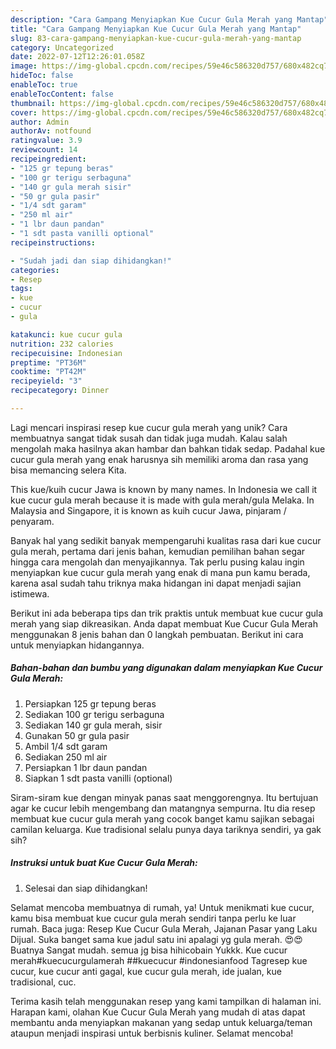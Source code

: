 ```yaml
---
description: "Cara Gampang Menyiapkan Kue Cucur Gula Merah yang Mantap"
title: "Cara Gampang Menyiapkan Kue Cucur Gula Merah yang Mantap"
slug: 83-cara-gampang-menyiapkan-kue-cucur-gula-merah-yang-mantap
category: Uncategorized
date: 2022-07-12T12:26:01.058Z
image: https://img-global.cpcdn.com/recipes/59e46c586320d757/680x482cq70/kue-cucur-gula-merah-foto-resep-utama.jpg
hideToc: false
enableToc: true
enableTocContent: false
thumbnail: https://img-global.cpcdn.com/recipes/59e46c586320d757/680x482cq70/kue-cucur-gula-merah-foto-resep-utama.jpg
cover: https://img-global.cpcdn.com/recipes/59e46c586320d757/680x482cq70/kue-cucur-gula-merah-foto-resep-utama.jpg
author: Admin
authorAv: notfound
ratingvalue: 3.9
reviewcount: 14
recipeingredient:
- "125 gr tepung beras"
- "100 gr terigu serbaguna"
- "140 gr gula merah sisir"
- "50 gr gula pasir"
- "1/4 sdt garam"
- "250 ml air"
- "1 lbr daun pandan"
- "1 sdt pasta vanilli optional"
recipeinstructions:

- "Sudah jadi dan siap dihidangkan!"
categories:
- Resep
tags:
- kue
- cucur
- gula

katakunci: kue cucur gula 
nutrition: 232 calories
recipecuisine: Indonesian
preptime: "PT36M"
cooktime: "PT42M"
recipeyield: "3"
recipecategory: Dinner

---
```





Lagi mencari inspirasi resep kue cucur gula merah yang unik? Cara membuatnya sangat tidak susah dan tidak juga mudah. Kalau salah mengolah maka hasilnya akan hambar dan bahkan tidak sedap. Padahal kue cucur gula merah yang enak harusnya sih memiliki aroma dan rasa yang bisa memancing selera Kita.





This kue/kuih cucur Jawa is known by many names. In Indonesia we call it kue cucur gula merah because it is made with gula merah/gula Melaka. In Malaysia and Singapore, it is known as kuih cucur Jawa, pinjaram / penyaram.

Banyak hal yang sedikit banyak mempengaruhi kualitas rasa dari kue cucur gula merah, pertama dari jenis bahan, kemudian pemilihan bahan segar hingga cara mengolah dan menyajikannya. Tak perlu pusing kalau ingin menyiapkan kue cucur gula merah yang enak di mana pun kamu berada, karena asal sudah tahu triknya maka hidangan ini dapat menjadi sajian istimewa.






Berikut ini ada beberapa tips dan trik praktis untuk membuat kue cucur gula merah yang siap dikreasikan. Anda dapat membuat Kue Cucur Gula Merah menggunakan 8 jenis bahan dan 0 langkah pembuatan. Berikut ini cara untuk menyiapkan hidangannya.

<!--inarticleads1-->

##### Bahan-bahan dan bumbu yang digunakan dalam menyiapkan Kue Cucur Gula Merah:

1. Persiapkan 125 gr tepung beras
1. Sediakan 100 gr terigu serbaguna
1. Sediakan 140 gr gula merah, sisir
1. Gunakan 50 gr gula pasir
1. Ambil 1/4 sdt garam
1. Sediakan 250 ml air
1. Persiapkan 1 lbr daun pandan
1. Siapkan 1 sdt pasta vanilli (optional)


Siram-siram kue dengan minyak panas saat menggorengnya. Itu bertujuan agar ke cucur lebih mengembang dan matangnya sempurna. Itu dia resep membuat kue cucur gula merah yang cocok banget kamu sajikan sebagai camilan keluarga. Kue tradisional selalu punya daya tariknya sendiri, ya gak sih? 

<!--inarticleads2-->

##### Instruksi untuk buat Kue Cucur Gula Merah:


1. Selesai dan siap dihidangkan!

Selamat mencoba membuatnya di rumah, ya! Untuk menikmati kue cucur, kamu bisa membuat kue cucur gula merah sendiri tanpa perlu ke luar rumah. Baca juga: Resep Kue Cucur Gula Merah, Jajanan Pasar yang Laku Dijual. Suka banget sama kue jadul satu ini apalagi yg gula merah. 😍😍Buatnya Sangat mudah. semua jg bisa hihicobain Yukkk. Kue cucur merah#kuecucurgulamerah ##kuecucur #indonesianfood Tagresep kue cucur, kue cucur anti gagal, kue cucur gula merah, ide jualan, kue tradisional, cuc. 

Terima kasih telah menggunakan resep yang kami tampilkan di halaman ini. Harapan kami, olahan Kue Cucur Gula Merah yang mudah di atas dapat membantu anda menyiapkan makanan yang sedap untuk keluarga/teman ataupun menjadi inspirasi untuk berbisnis kuliner. Selamat mencoba!
